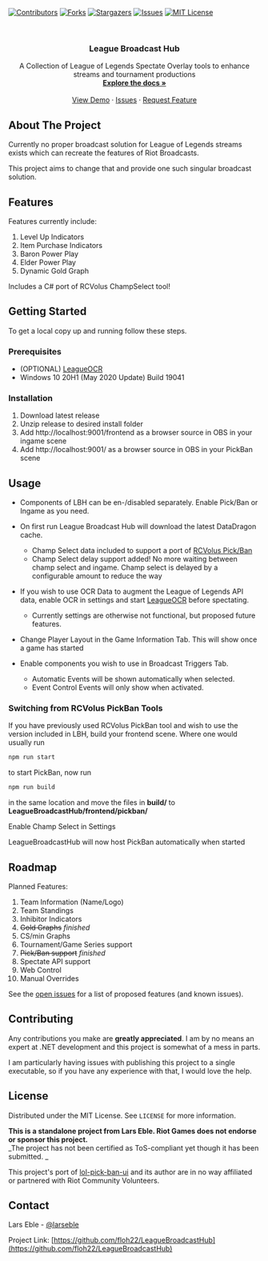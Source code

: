 <!-- PROJECT SHIELDS -->
<!--
*** I'm using markdown "reference style" links for readability.
*** Reference links are enclosed in brackets [ ] instead of parentheses ( ).
*** See the bottom of this document for the declaration of the reference variables
*** for contributors-url, forks-url, etc. This is an optional, concise syntax you may use.
*** https://www.markdownguide.org/basic-syntax/#reference-style-links
-->
[![Contributors][contributors-shield]][contributors-url]
[![Forks][forks-shield]][forks-url]
[![Stargazers][stars-shield]][stars-url]
[![Issues][issues-shield]][issues-url]
[![MIT License][license-shield]][license-url]



<!-- PROJECT LOGO -->
<br />
<p align="center">
  <h3 align="center">League Broadcast Hub</h3>

  <p align="center">
    A Collection of League of Legends Spectate Overlay tools to enhance streams and tournament productions
    <br />
    <a href="https://github.com/floh22/LeagueBroadcastHub"><strong>Explore the docs »</strong></a>
    <br />
    <br />
    <a href="https://github.com/floh22/LeagueBroadcastHub">View Demo</a>
    ·
    <a href="https://github.com/floh22/LeagueBroadcastHub/issues">Issues</a>
    ·
    <a href="https://github.com/floh22/LeagueBroadcastHub/issues">Request Feature</a>
  </p>
</p>

<!-- ABOUT THE PROJECT -->
## About The Project

Currently no proper broadcast solution for League of Legends streams exists which can recreate the features of Riot Broadcasts.

This project aims to change that and provide one such singular broadcast solution.

## Features

Features currently include:
1. Level Up Indicators
2. Item Purchase Indicators
3. Baron Power Play
4. Elder Power Play
5. Dynamic Gold Graph

Includes a C# port of RCVolus ChampSelect tool!

<!-- GETTING STARTED -->
## Getting Started

To get a local copy up and running follow these steps.

### Prerequisites


* (OPTIONAL) [LeagueOCR](https://github.com/floh22/LeagueOCR)
* Windows 10 20H1 (May 2020 Update) Build 19041

### Installation

1. Download latest release
2. Unzip release to desired install folder
3. Add http://localhost:9001/frontend as a browser source in OBS in your ingame scene
4. Add http://localhost:9001/ as a browser source in OBS in your PickBan scene


<!-- USAGE EXAMPLES -->
## Usage
- Components of LBH can be en-/disabled separately. Enable Pick/Ban or Ingame as you need.

- On first run League Broadcast Hub will download the latest DataDragon cache. 
  -  Champ Select data included to support a port of [RCVolus Pick/Ban](https://github.com/RCVolus/lol-pick-ban-ui) 
  -  Champ Select delay support added! No more waiting between champ select and ingame. Champ select is delayed by a configurable amount to reduce the way

- If you wish to use OCR Data to augment the League of Legends API data, enable OCR in settings and start [LeagueOCR](https://github.com/floh22/LeagueOCR) before spectating.
  - Currently settings are otherwise not functional, but proposed future features.

- Change Player Layout in the Game Information Tab. This will show once a game has started 

- Enable components you wish to use in Broadcast Triggers Tab.
  - Automatic Events will be shown automatically when selected.
  - Event Control Events will only show when activated.

### Switching from RCVolus PickBan Tools

If you have previously used RCVolus PickBan tool and wish to use the version included in LBH, build your frontend scene. Where one would usually run
```bash
npm run start
```
to start PickBan, now run 
```bash
npm run build
```
in the same location and move the files in **build/** to **LeagueBroadcastHub/frontend/pickban/**

Enable Champ Select in Settings

LeagueBroadcastHub will now host PickBan automatically when started

<!-- ROADMAP -->
## Roadmap

Planned Features:
1. Team Information (Name/Logo)
2. Team Standings
3. Inhibitor Indicators
4. ~~Gold Graphs~~  _finished_
5. CS/min Graphs
6. Tournament/Game Series support
7. ~~Pick/Ban support~~ _finished_
8. Spectate API support
9. Web Control
10. Manual Overrides

See the [open issues](https://github.com/floh22/LeagueBroadcastHub/issues) for a list of proposed features (and known issues).



<!-- CONTRIBUTING -->
## Contributing

Any contributions you make are **greatly appreciated**. I am by no means an expert at .NET development and this project is somewhat of a mess in parts.

I am particularly having issues with publishing this project to a single executable, so if you have any experience with that, I would love the help.

<!-- LICENSE -->
## License

Distributed under the MIT License. See `LICENSE` for more information.

__This is a standalone project from Lars Eble. Riot Games does not endorse or sponsor this project.__  
_The project has not been certified as ToS-compliant yet though it has been submitted. _ 

This project's port of [lol-pick-ban-ui](https://github.com/RCVolus/lol-pick-ban-ui) and its author are in no way affiliated or partnered with Riot Community Volunteers.


<!-- CONTACT -->
## Contact

Lars Eble - [@larseble](https://twitter.com/@larseble)

Project Link: [https://github.com/floh22/LeagueBroadcastHub](https://github.com/floh22/LeagueBroadcastHub)






<!-- MARKDOWN LINKS & IMAGES -->
<!-- https://www.markdownguide.org/basic-syntax/#reference-style-links -->
[contributors-shield]: https://img.shields.io/github/contributors/floh22/LeagueBroadcastHub.svg?style=for-the-badge
[contributors-url]: https://github.com/floh22/LeagueBroadcastHub/graphs/contributors
[forks-shield]: https://img.shields.io/github/forks/floh22/LeagueBroadcastHub.svg?style=for-the-badge
[forks-url]: https://github.com/floh22/LeagueBroadcastHub/network/members
[stars-shield]: https://img.shields.io/github/stars/floh22/LeagueBroadcastHub.svg?style=for-the-badge
[stars-url]: https://github.com/floh22/LeagueBroadcastHub/stargazers
[issues-shield]: https://img.shields.io/github/issues/floh22/LeagueBroadcastHub.svg?style=for-the-badge
[issues-url]: https://github.com/floh22/LeagueBroadcastHub/issues
[license-shield]: https://img.shields.io/github/license/floh22/LeagueBroadcastHub.svg?style=for-the-badge
[license-url]: https://github.com/floh22/LeagueBroadcastHub/blob/master/LICENSE
[linkedin-shield]: https://img.shields.io/badge/-LinkedIn-black.svg?style=for-the-badge&logo=linkedin&colorB=555
[linkedin-url]: https://linkedin.com/in/floh22
